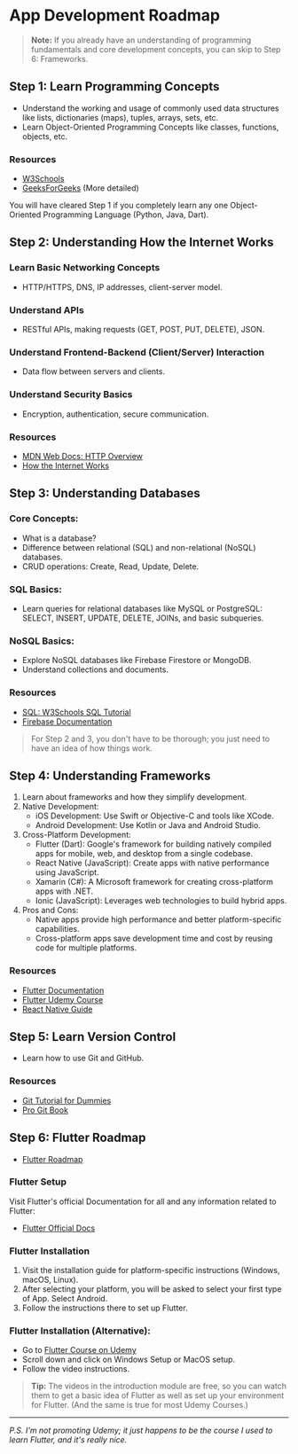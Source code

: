 # App Development Roadmap

> **Note:** If you already have an understanding of programming fundamentals and core development concepts, you can skip to Step 6: Frameworks.

## Step 1: Learn Programming Concepts

* Understand the working and usage of commonly used data structures like lists, dictionaries (maps), tuples, arrays, sets, etc.
* Learn Object-Oriented Programming Concepts like classes, functions, objects, etc.

### Resources
* [W3Schools](https://www.w3schools.com/)
* [GeeksForGeeks](https://www.geeksforgeeks.org/) (More detailed)

You will have cleared Step 1 if you completely learn any one Object-Oriented Programming Language (Python, Java, Dart).

## Step 2: Understanding How the Internet Works

### Learn Basic Networking Concepts
* HTTP/HTTPS, DNS, IP addresses, client-server model.

### Understand APIs
* RESTful APIs, making requests (GET, POST, PUT, DELETE), JSON.

### Understand Frontend-Backend (Client/Server) Interaction
* Data flow between servers and clients.

### Understand Security Basics
* Encryption, authentication, secure communication.

### Resources
* [MDN Web Docs: HTTP Overview](https://developer.mozilla.org/en-US/docs/Web/HTTP/Overview) 
* [How the Internet Works](https://developer.mozilla.org/en-US/docs/Learn_web_development/Howto/Web_mechanics/How_does_the_Internet_work) 

## Step 3: Understanding Databases

### Core Concepts:
* What is a database?
* Difference between relational (SQL) and non-relational (NoSQL) databases.
* CRUD operations: Create, Read, Update, Delete.

### SQL Basics:
* Learn queries for relational databases like MySQL or PostgreSQL: SELECT, INSERT, UPDATE, DELETE, JOINs, and basic subqueries.

### NoSQL Basics:
* Explore NoSQL databases like Firebase Firestore or MongoDB.
* Understand collections and documents.

### Resources
* [SQL: W3Schools SQL Tutorial](https://www.w3schools.com/sql/) 
* [Firebase Documentation](https://firebase.google.com/docs) 

> For Step 2 and 3, you don't have to be thorough; you just need to have an idea of how things work.

## Step 4: Understanding Frameworks

1. Learn about frameworks and how they simplify development.
2. Native Development:
   * iOS Development: Use Swift or Objective-C and tools like XCode.
   * Android Development: Use Kotlin or Java and Android Studio.
3. Cross-Platform Development:
   * Flutter (Dart): Google's framework for building natively compiled apps for mobile, web, and desktop from a single codebase.
   * React Native (JavaScript): Create apps with native performance using JavaScript.
   * Xamarin (C#): A Microsoft framework for creating cross-platform apps with .NET.
   * Ionic (JavaScript): Leverages web technologies to build hybrid apps.
4. Pros and Cons:
   * Native apps provide high performance and better platform-specific capabilities.
   * Cross-platform apps save development time and cost by reusing code for multiple platforms.

### Resources
* [Flutter Documentation](https://docs.flutter.dev/) 
* [Flutter Udemy Course](https://www.udemy.com/course/learn-flutter-dart-to-build-ios-android-apps/?couponCode=NVDIN35) 
* [React Native Guide](https://reactnative.dev/docs/getting-started) 

## Step 5: Learn Version Control
* Learn how to use Git and GitHub.

### Resources
* [Git Tutorial for Dummies](https://www.youtube.com/watch?v=mJ-qvsxPHpY&t=72s&ab_channel=NickWhite) 
* [Pro Git Book](https://git-scm.com/book/en/v2) 

## Step 6: Flutter Roadmap

* [Flutter Roadmap](https://drive.google.com/file/d/1T0AL0Amtis04uKLTmOCqyFMCIvQlh6af/view?usp=drive_link)

### Flutter Setup

Visit Flutter's official Documentation for all and any information related to Flutter:
* [Flutter Official Docs](https://docs.flutter.dev/) 

### Flutter Installation
1. Visit the installation guide for platform-specific instructions (Windows, macOS, Linux).
2. After selecting your platform, you will be asked to select your first type of App. Select Android.
3. Follow the instructions there to set up Flutter.

### Flutter Installation (Alternative):
* Go to [Flutter Course on Udemy](https://www.udemy.com/course/learn-flutter-dart-to-build-ios-android-apps/?couponCode=LEARNNOWPLANS) 
* Scroll down and click on Windows Setup or MacOS setup.
* Follow the video instructions.

> **Tip:** The videos in the introduction module are free, so you can watch them to get a basic idea of Flutter as well as set up your environment for Flutter. (And the same is true for most Udemy Courses.)

---

*P.S. I'm not promoting Udemy; it just happens to be the course I used to learn Flutter, and it's really nice.*